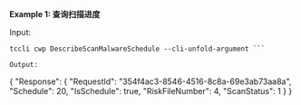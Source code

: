 **Example 1: 查询扫描进度**



Input: 

```
tccli cwp DescribeScanMalwareSchedule --cli-unfold-argument ```

Output: 
```
{
    "Response": {
        "RequestId": "354f4ac3-8546-4516-8c8a-69e3ab73aa8a",
        "Schedule": 20,
        "IsSchedule": true,
        "RiskFileNumber": 4,
        "ScanStatus": 1
    }
}
```

